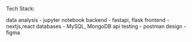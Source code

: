 Tech Stack:

data analysis - jupyter notebook
backend - fastapi, flask
frontend - nextjs,react
databases - MySQL, MongoDB
api testing - postman
design - figma


